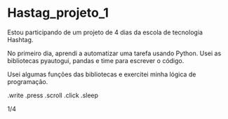 # Hastag_projeto_1

Estou participando de um projeto de 4 dias da escola de tecnologia Hashtag.

No primeiro dia, aprendi a automatizar uma tarefa usando Python. Usei as bibliotecas pyautogui, pandas e time para escrever o código.

Usei algumas funções das bibliotecas e exercitei minha lógica de programação.

.write
.press
.scroll
.click
.sleep

1/4

